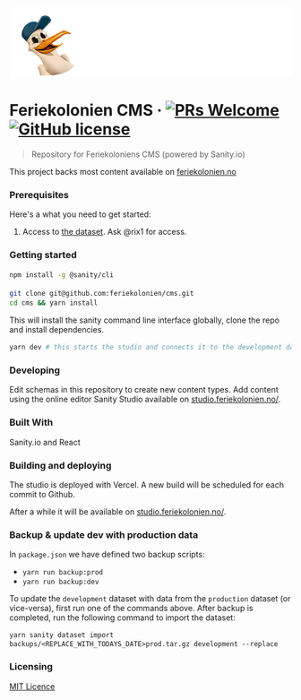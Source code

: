 ![Logo of the project](./static/logo-feriekolonien-white.png)

# Feriekolonien CMS &middot; [![PRs Welcome](https://img.shields.io/badge/PRs-welcome-brightgreen.svg?style=flat-square)](http://makeapullrequest.com) [![GitHub license](https://img.shields.io/badge/license-MIT-blue.svg?style=flat-square)](https://github.com/feriekolonien/cms/blob/master/LICENSE)

> Repository for Feriekoloniens CMS (powered by Sanity.io)

This project backs most content available on [feriekolonien.no](http://feriekolonien.no/)

### Prerequisites

Here's a what you need to get started:

1. Access to [the dataset](https://manage.sanity.io/). Ask @rix1 for access.

### Getting started

```sh
npm install -g @sanity/cli

git clone git@github.com:feriekolonien/cms.git
cd cms && yarn install
```

This will install the sanity command line interface globally, clone the repo and install dependencies.

```sh
yarn dev # this starts the studio and connects it to the development dataset
```

### Developing

Edit schemas in this repository to create new content types.
Add content using the online editor Sanity Studio available on [studio.feriekolonien.no/](https://studio.feriekolonien.no/).

### Built With

Sanity.io and React

### Building and deploying

The studio is deployed with Vercel. A new build will be scheduled for each commit to Github.

After a while it will be available on [studio.feriekolonien.no/](https://studio.feriekolonien.no/).

### Backup & update dev with production data

In `package.json` we have defined two backup scripts:

- `yarn run backup:prod`
- `yarn run backup:dev`

To update the `development` dataset with data from the `production` dataset (or
vice-versa), first run one of the commands above. After backup is completed, run
the following command to import the dataset:

```shell
yarn sanity dataset import backups/<REPLACE_WITH_TODAYS_DATE>prod.tar.gz development --replace
```

### Licensing

[MIT Licence](https://github.com/feriekolonien/cms/blob/master/LICENSE)
